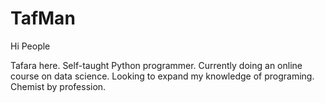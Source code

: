 # TafMan
Hi People

Tafara here. Self-taught Python programmer. 
Currently doing an online course on data science. 
Looking to expand my knowledge of programing. 
Chemist by profession.
